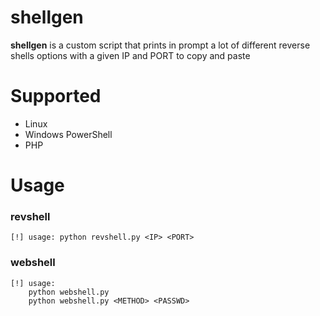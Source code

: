 # shellgen
**shellgen** is a custom script that prints in prompt a lot of different reverse shells options with a given IP and PORT to copy and paste

# Supported
- Linux
- Windows PowerShell
- PHP

# Usage

### revshell
```
[!] usage: python revshell.py <IP> <PORT>
```
### webshell
```
[!] usage:
    python webshell.py
    python webshell.py <METHOD> <PASSWD>
```
